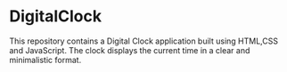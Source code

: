 # DigitalClock
This repository contains a Digital Clock application built using HTML,CSS and JavaScript. The clock displays the current time in a clear and minimalistic format.
